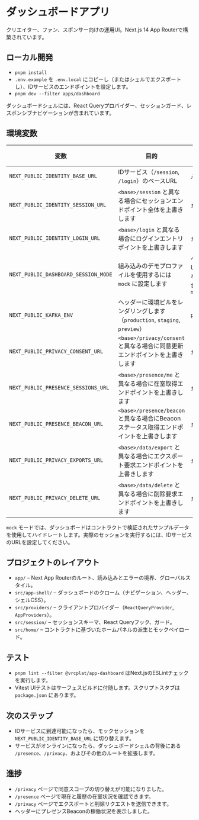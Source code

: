 # ダッシュボードアプリ

クリエイター、ファン、スポンサー向けの運用UI。Next.js 14 App Routerで構築されています。

## ローカル開発

- `pnpm install`
- `.env.example` を `.env.local` にコピーし（またはシェルでエクスポートし）、IDサービスのエンドポイントを設定します。
- `pnpm dev --filter apps/dashboard`

ダッシュボードシェルには、React Queryプロバイダー、セッションガード、レスポンシブナビゲーションが含まれています。

## 環境変数

| 変数 | 目的 | デフォルト |
| --- | --- | --- |
| `NEXT_PUBLIC_IDENTITY_BASE_URL` | IDサービス（`/session`, `/login`）のベースURL | _未設定_ |
| `NEXT_PUBLIC_IDENTITY_SESSION_URL` | `<base>/session` と異なる場合にセッションエンドポイント全体を上書きします | _任意_ |
| `NEXT_PUBLIC_IDENTITY_LOGIN_URL` | `<base>/login` と異なる場合にログインエントリポイントを上書きします | _任意_ |
| `NEXT_PUBLIC_DASHBOARD_SESSION_MODE` | 組み込みのデモプロファイルを使用するには `mock` に設定します | ベースURLがない場合は `mock` |
| `NEXT_PUBLIC_KAFKA_ENV` | ヘッダーに環境ピルをレンダリングします（`production`, `staging`, `preview`） | `preview` |
| `NEXT_PUBLIC_PRIVACY_CONSENT_URL` | `<base>/privacy/consent` と異なる場合に同意更新エンドポイントを上書きします | _任意_ |
| `NEXT_PUBLIC_PRESENCE_SESSIONS_URL` | `<base>/presence/me` と異なる場合に在室取得エンドポイントを上書きします | _任意_ |
| `NEXT_PUBLIC_PRESENCE_BEACON_URL` | `<base>/presence/beacon` と異なる場合にBeaconステータス取得エンドポイントを上書きします | _任意_ |
| `NEXT_PUBLIC_PRIVACY_EXPORTS_URL` | `<base>/data/export` と異なる場合にエクスポート要求エンドポイントを上書きします | _任意_ |
| `NEXT_PUBLIC_PRIVACY_DELETE_URL` | `<base>/data/delete` と異なる場合に削除要求エンドポイントを上書きします | _任意_ |

`mock` モードでは、ダッシュボードはコントラクトで検証されたサンプルデータを使用してハイドレートします。実際のセッションを実行するには、IDサービスのURLを設定してください。

## プロジェクトのレイアウト

- `app/` – Next App Routerのルート、読み込みとエラーの境界、グローバルスタイル。
- `src/app-shell/` – ダッシュボードのクローム（ナビゲーション、ヘッダー、シェルCSS）。
- `src/providers/` – クライアントプロバイダー（`ReactQueryProvider`, `AppProviders`）。
- `src/session/` – セッションスキーマ、React Queryフック、ガード。
- `src/home/` – コントラクトに基づいたホームパネルの派生とモックペイロード。

## テスト

- `pnpm lint --filter @vrcplat/app-dashboard` はNext.jsのESLintチェックを実行します。
- Vitest UIテストはサーフェスビルドに付随します。スクリプトスタブは `package.json` にあります。

## 次のステップ

- IDサービスに到達可能になったら、モックセッションを `NEXT_PUBLIC_IDENTITY_BASE_URL` に切り替えます。
- サービスがオンラインになったら、ダッシュボードシェルの背後にある `/presence`、`/privacy`、およびその他のルートを拡張します。

## 進捗

- `/privacy` ページで同意スコープの切り替えが可能になりました。
- `/presence` ページで現在と履歴の在室状況を確認できます。
- `/privacy` ページでエクスポートと削除リクエストを送信できます。
- ヘッダーにプレゼンスBeaconの稼働状況を表示しました。

